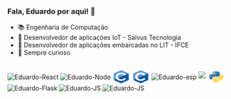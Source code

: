 ### Fala, Eduardo por aqui! 👋

- 📚 Engenharia de Computação
- 🌱 Desenvolvedor de aplicações IoT - Salvus Tecnologia
- 🌱 Desenvolvedor de aplicações embarcadas no LIT - IFCE
- 💬 Sempre curioso

<div style="display: inline_block"><br> 
  <img align="center" alt="Eduardo-React" height="30" width="40" src="https://cdn.jsdelivr.net/gh/devicons/devicon@latest/icons/react/react-original.svg" />
  <img align="center" alt="Eduardo-Node" height="30" width="40"src="https://cdn.jsdelivr.net/gh/devicons/devicon@latest/icons/nodejs/nodejs-original.svg" />        
  <img align="center" alt="Eduardo-C" height="30" width="40" src="https://raw.githubusercontent.com/devicons/devicon/master/icons/c/c-original.svg">
  <img align="center" alt="Eduardo-C++" height="30" width="40" src="https://raw.githubusercontent.com/devicons/devicon/master/icons/c/c-original.svg">
  <img align="center" alt="Eduardo-esp" height="30" width="40" src="https://www.google.com/url?sa=i&url=https%3A%2F%2Fwww.pngwing.com%2Fen%2Ffree-png-ahbpf&psig=AOvVaw1nC5ofGxrg5IfbBdzjm9Na&ust=1741379763281000&source=images&cd=vfe&opi=89978449&ved=0CBQQjRxqFwoTCOi34aOn9osDFQAAAAAdAAAAABAQ">

  <img src="https://cdn.jsdelivr.net/gh/devicons/devicon@latest/icons/cplusplus/cplusplus-original.svg" />        
  <img align="center" alt="Eduardo-Python" height="30" width="40" src="https://raw.githubusercontent.com/devicons/devicon/master/icons/python/python-original.svg">
  <img align="center" alt="Eduardo-Flask" height="45" width="65" src="https://cdn.jsdelivr.net/gh/devicons/devicon/icons/flask/flask-original-wordmark.svg">
  <img align="center" alt="Eduardo-JS" height="30" width="40" src="https://cdn.jsdelivr.net/gh/devicons/devicon@latest/icons/javascript/javascript-original.svg">
  <img align="center" alt="Eduardo-JS" height="30" width="40" src="https://cdn.jsdelivr.net/gh/devicons/devicon@latest/icons/java/java-original.svg">
  <!--<img align="center" alt="Eduardo-Swift" height="30" width="40" src="https://cdn.jsdelivr.net/gh/devicons/devicon/icons/swift/swift-original.svg">
  <img align="center" alt="Eduardo-HTML" height="30" width="40" src="https://cdn.jsdelivr.net/gh/devicons/devicon/icons/html5/html5-original.svg">
  <img align="center" alt="Eduardo-Bootstrap" height="30" width="40" src="https://cdn.jsdelivr.net/gh/devicons/devicon/icons/bootstrap/bootstrap-original-wordmark.svg">
  <img align="center" alt="Eduardo-Arduino" height="30" width="40" src="https://cdn.jsdelivr.net/gh/devicons/devicon/icons/arduino/arduino-original-wordmark.svg">
  <img align="center" alt="Eduardo-Linux" height="30" width="40" src="https://cdn.jsdelivr.net/gh/devicons/devicon/icons/linux/linux-original.svg">
</div>-->


  
